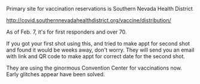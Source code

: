 Primary site for vaccination reservations is Southern Nevada Health District

http://covid.southernnevadahealthdistrict.org/vaccine/distribution/

As of Feb. 7, it's for first responders and over 70.

If you got your first shot using this, and tried to make appt for second shot and found it would be weeks away, don't worry. They will send you an email with link and QR code to make appt for correct date for the second shot. 

They are using the ginormous Convention Center for vaccinations now. Early glitches appear have been solved.  

